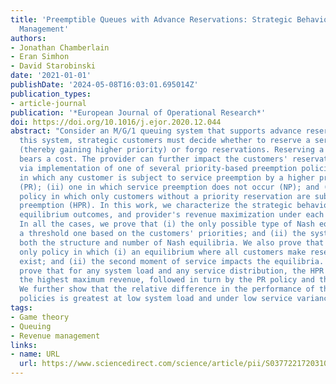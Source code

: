 ```yaml
---
title: 'Preemptible Queues with Advance Reservations: Strategic Behavior and Revenue
  Management'
authors:
- Jonathan Chamberlain
- Eran Simhon
- David Starobinski
date: '2021-01-01'
publishDate: '2024-05-08T16:03:01.695014Z'
publication_types:
- article-journal
publication: '*European Journal of Operational Research*'
doi: https://doi.org/10.1016/j.ejor.2020.12.044
abstract: "Consider an M/G/1 queuing system that supports advance reservations. In
  this system, strategic customers must decide whether to reserve a server in advance
  (thereby gaining higher priority) or forgo reservations. Reserving a server in advance
  bears a cost. The provider can further impact the customers' reservation decisions
  via implementation of one of several priority-based preemption policies: (i) one
  in which any customer is subject to service preemption by a higher priority customer
  (PR); (ii) one in which service preemption does not occur (NP); and (iii) a hybrid
  policy in which only customers without a priority reservation are subject to service
  preemption (HPR). In this work, we characterize the strategic behavior of customers,
  equilibrium outcomes, and provider's revenue maximization under each of these policies.
  In all the cases, we prove that (i) the only possible type of Nash equilibria is
  a threshold one based on the customers' priorities; and (ii) the system load impacts
  both the structure and number of Nash equilibria. We also prove that HPR is the
  only policy in which (i) an equilibrium where all customers make reservations may
  exist; and (ii) the second moment of service impacts the equilibria. Finally, we
  prove that for any system load and any service distribution, the HPR policy yields
  the highest maximum revenue, followed in turn by the PR policy and the NP policy.
  We further show that the relative difference in the performance of the HPR and PR
  policies is greatest at low system load and under low service variance."
tags:
- Game theory
- Queuing
- Revenue management
links:
- name: URL
  url: https://www.sciencedirect.com/science/article/pii/S0377221720310900
---
```

